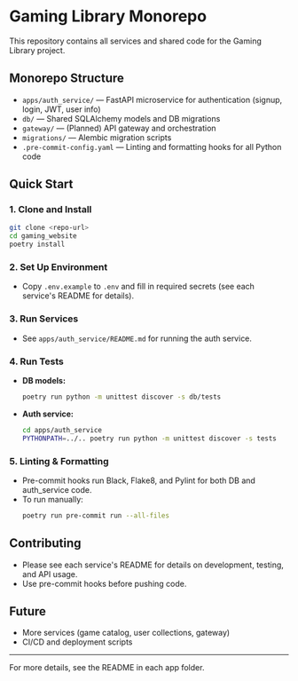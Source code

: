 # Gaming Library Monorepo

This repository contains all services and shared code for the Gaming Library project.

## Monorepo Structure

- `apps/auth_service/` — FastAPI microservice for authentication (signup, login, JWT, user info)
- `db/` — Shared SQLAlchemy models and DB migrations
- `gateway/` — (Planned) API gateway and orchestration
- `migrations/` — Alembic migration scripts
- `.pre-commit-config.yaml` — Linting and formatting hooks for all Python code

## Quick Start

### 1. Clone and Install

```sh
git clone <repo-url>
cd gaming_website
poetry install
```

### 2. Set Up Environment

- Copy `.env.example` to `.env` and fill in required secrets (see each service's README for details).

### 3. Run Services

- See `apps/auth_service/README.md` for running the auth service.

### 4. Run Tests

- **DB models:**
  ```sh
  poetry run python -m unittest discover -s db/tests
  ```
- **Auth service:**
  ```sh
  cd apps/auth_service
  PYTHONPATH=../.. poetry run python -m unittest discover -s tests
  ```

### 5. Linting & Formatting

- Pre-commit hooks run Black, Flake8, and Pylint for both DB and auth_service code.
- To run manually:
  ```sh
  poetry run pre-commit run --all-files
  ```

## Contributing

- Please see each service's README for details on development, testing, and API usage.
- Use pre-commit hooks before pushing code.

## Future

- More services (game catalog, user collections, gateway)
- CI/CD and deployment scripts

---

For more details, see the README in each app folder.

